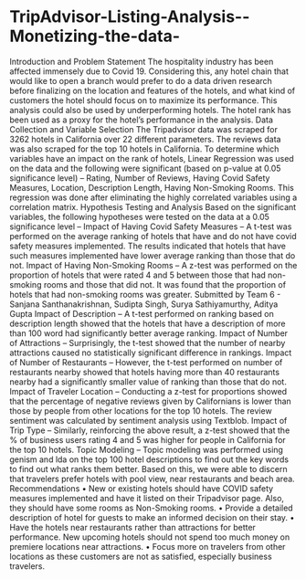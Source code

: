 # TripAdvisor-Listing-Analysis--Monetizing-the-data-
Introduction and Problem Statement The hospitality industry has been affected immensely due to Covid 19. Considering this, any hotel chain that would like to open a branch would prefer to do a data driven research before finalizing on the location and features of the hotels, and what kind of customers the hotel should focus on to maximize its performance. This analysis could also be used by underperforming hotels. The hotel rank has been used as a proxy for the hotel’s performance in the analysis. Data Collection and Variable Selection The Tripadvisor data was scraped for 3262 hotels in California over 22 different parameters. The reviews data was also scraped for the top 10 hotels in California. To determine which variables have an impact on the rank of hotels, Linear Regression was used on the data and the following were significant (based on p-value at 0.05 significance level) – Rating, Number of Reviews, Having Covid Safety Measures, Location, Description Length, Having Non-Smoking Rooms. This regression was done after eliminating the highly correlated variables using a correlation matrix. Hypothesis Testing and Analysis Based on the significant variables, the following hypotheses were tested on the data at a 0.05 significance level – Impact of Having Covid Safety Measures – A t-test was performed on the average ranking of hotels that have and do not have covid safety measures implemented. The results indicated that hotels that have such measures implemented have lower average ranking than those that do not. Impact of Having Non-Smoking Rooms – A z-test was performed on the proportion of hotels that were rated 4 and 5 between those that had non-smoking rooms and those that did not. It was found that the proportion of hotels that had non-smoking rooms was greater.   Submitted by Team 6 - Sanjana Santhanakrishnan, Sudipta Singh, Surya Sathiyamurthy, Aditya Gupta Impact of Description – A t-test performed on ranking based on description length showed that the hotels that have a description of more than 100 word had significantly better average ranking. Impact of Number of Attractions – Surprisingly, the t-test showed that the number of nearby attractions caused no statistically significant difference in rankings. Impact of Number of Restaurants – However, the t-test performed on number of restaurants nearby showed that hotels having more than 40 restaurants nearby had a significantly smaller value of ranking than those that do not. Impact of Traveler Location – Conducting a z-test for proportions showed that the percentage of negative reviews given by Californians is lower than those by people from other locations for the top 10 hotels. The review sentiment was calculated by sentiment analysis using Textblob. Impact of Trip Type – Similarly, reinforcing the above result, a z-test showed that the % of business users rating 4 and 5 was higher for people in California for the top 10 hotels. Topic Modeling – Topic modeling was performed using genism and lda on the top 100 hotel descriptions to find out the key words to find out what ranks them better. Based on this, we were able to discern that travelers prefer hotels with pool view, near restaurants and beach area. Recommendations • New or existing hotels should have COVID safety measures implemented and have it listed on their Tripadvisor page. Also, they should have some rooms as Non-Smoking rooms. • Provide a detailed description of hotel for guests to make an informed decision on their stay. • Have the hotels near restaurants rather than attractions for better performance. New upcoming hotels should not spend too much money on premiere locations near attractions. • Focus more on travelers from other locations as these customers are not as satisfied, especially business travelers.
